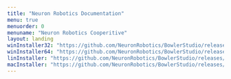 ```yaml
---
title: "Neuron Robotics Documentation"
menu: true
menuorder: 0
menuname: "Neuron Robotics Cooperitive"
layout: landing
winInstaller32: "https://github.com/NeuronRobotics/BowlerStudio/releases/download/VER/Windows-32-BowlerStudio-VER.exe"
winInstaller64: "https://github.com/NeuronRobotics/BowlerStudio/releases/download/VER/Windows-64-BowlerStudio-VER.exe"
linInstaller: "https://github.com/NeuronRobotics/BowlerStudio/releases/download/VER/Ubuntu-BowlerStudio-VER.deb"
macInstaller: "https://github.com/NeuronRobotics/BowlerStudio/releases/download/VER/MacOSX-BowlerStudio-VER.zip"
---
```


